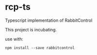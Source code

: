 # rcp-ts
Typescript implementation of RabbitControl

This project is incubating.

use with:

`npm install --save rabbitcontrol`
